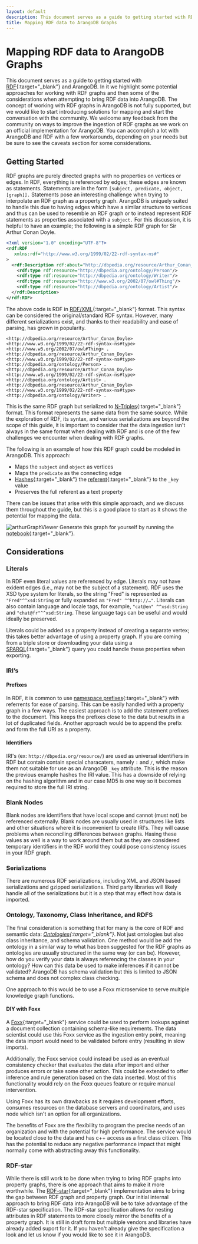 ```yaml
---
layout: default 
description: This document serves as a guide to getting started with RDF and ArangoDB. In it, we highlight some potential approaches for working with RDF graphs and then some of the considerations when attempting to bring RDF data into ArangoDB.
title: Mapping RDF data to ArangoDB Graphs
---
```

Mapping RDF data to ArangoDB Graphs
====================================

This document serves as a guide to getting started with 
[RDF](https://www.w3.org/TR/rdf11-concepts/){:target="_blank"} and ArangoDB. In it 
we highlight some potential approaches for working with RDF graphs and then some 
of the considerations when attempting to bring RDF data into ArangoDB. The 
concept of working with RDF graphs in ArangoDB is not fully supported, but we 
would like to start introducing solutions for mapping and start the conversation 
with the community. We welcome any feedback from the community on ways to
improve the ingestion of RDF graphs as we work on an official implementation for
ArangoDB. You can accomplish a lot with ArangoDB and RDF with a few workarounds,
depending on your needs but be sure to see the caveats section for some
considerations.

Getting Started
---------------

RDF graphs are purely directed graphs with no properties on vertices or edges. In
RDF, everything is referenced by edges; these edges are known as statements.
Statements are in the form `[subject, predicate, object, [graph]].` Statements pose 
an interesting challenge when trying to interpolate an RDF graph as a property 
graph. ArangoDB is uniquely suited to handle this due to having edges which 
have a similar structure to vertices and thus can be used to resemble an 
RDF graph or to instead represent RDF statements as properties associated 
with a `subject.` For this discussion, it is helpful to have an example; the
following is a simple RDF graph for Sir Arthur Conan Doyle.

```XML
<?xml version="1.0" encoding="UTF-8"?>
<rdf:RDF
   xmlns:rdf="http://www.w3.org/1999/02/22-rdf-syntax-ns#"
>
  <rdf:Description rdf:about="http://dbpedia.org/resource/Arthur_Conan_Doyle">
    <rdf:type rdf:resource="http://dbpedia.org/ontology/Person"/>
    <rdf:type rdf:resource="http://dbpedia.org/ontology/Writer"/>
    <rdf:type rdf:resource="http://www.w3.org/2002/07/owl#Thing"/>
    <rdf:type rdf:resource="http://dbpedia.org/ontology/Artist"/>
  </rdf:Description>
</rdf:RDF>
```

The above code is RDF in
[RDF/XML](https://www.w3.org/TR/rdf-syntax-grammar/){:target="_blank"} format.
This syntax can be considered the original/standard RDF syntax. However, many
different serializations exist, and thanks to their readability and ease of
parsing, has grown in popularity. 

```Turtle
<http://dbpedia.org/resource/Arthur_Conan_Doyle> <http://www.w3.org/1999/02/22-rdf-syntax-ns#type> <http://www.w3.org/2002/07/owl#Thing> .
<http://dbpedia.org/resource/Arthur_Conan_Doyle> <http://www.w3.org/1999/02/22-rdf-syntax-ns#type> <http://dbpedia.org/ontology/Person> .
<http://dbpedia.org/resource/Arthur_Conan_Doyle> <http://www.w3.org/1999/02/22-rdf-syntax-ns#type> <http://dbpedia.org/ontology/Artist> .
<http://dbpedia.org/resource/Arthur_Conan_Doyle> <http://www.w3.org/1999/02/22-rdf-syntax-ns#type> <http://dbpedia.org/ontology/Writer> .
```

This is the same RDF graph but serialized to
[N-Triples](https://www.w3.org/TR/n-triples/){:target="_blank"} format. This
format represents the same data from the same source. While the exploration of
RDF, its syntax, and various serializations are beyond the scope of this guide,
it is important to consider that the data ingestion isn't always in the same
format when dealing with RDF and is one of the few challenges we encounter when
dealing with RDF graphs.

The following is an example of how this RDF graph could be modeled in ArangoDB.
This approach: 
* Maps the `subject` and `object` as vertices
* Maps the `predicate` as the connecting edge
* [Hashes](https://www.arangodb.com/docs/stable/aql/functions-miscellaneous.html#hash-functions){:target="_blank"} the [referent](https://www.w3.org/TR/rdf11-concepts/#referents){:target="_blank"} to the `_key` value
* Preserves the full referent as a text property 

There can be issues that arise with this simple approach, and we discuss them throughout the guide, but this is a good place to start as it shows the 
potential for mapping the data. 

![arthurGraphViewer](images/arthurGraphViewer.png)
 Generate this graph for yourself by running the [notebook](https://colab.research.google.com/github/arangodb/interactive_tutorials/blob/master/notebooks/RDF_Import_Example.ipynb){:target="_blank"}.

Considerations
--------------

### Literals

In RDF even literal values are referenced by edge.  Literals may not have
exident edges (i.e., may not be the subject of a statement). RDF uses the XSD
type system for literals, so the string "Fred" is represented as `"Fred"^^xsd:String` 
or fully expanded as `"Fred" ^^http://…"`. Literals can also contain language 
and locale tags, for example, `"cat@en" ^^xsd:String` and `"chat@fr"^^xsd:String`. 
These language tags can be useful and would ideally be preserved. 

Literals could be added as a property instead of creating a separate vertex; this 
takes better advantage of using a property graph. If you are coming from a triple 
store or downloading your data using a [SPARQL](https://www.w3.org/TR/rdf-sparql-query/){:target="_blank"} 
query you could handle these properties when 
exporting. 

### IRI’s

#### Prefixes

In RDF, it is common to use [namespace prefixes](https://www.w3.org/TR/rdf-concepts/#section-URIspaces){:target="_blank"} 
with referrents for ease of parsing. This 
can be easily handled with a property graph in a few ways. The easiest approach 
is to add the statement prefixes to the document. This keeps the prefixes close 
to the data but results in a lot of duplicated fields. Another approach would be 
to append the prefix and form the full URI as a property.

#### Identifiers

IRI's (ex: `http://dbpedia.org/resource/`) are used as universal identifiers in 
RDF but contain contain special characaters, namely `:` and `/`, which make them not 
suitable for use as an ArangoDB `_key` attribute.  This is the reason the previous 
example hashes the IRI value. This has a downside of relying on the hashing 
algorithm and in our case MD5 is one way so it becomes required to store the full 
IRI string.

### Blank Nodes

Blank nodes are identifiers that have local scope and cannot (must not) be
referenced externally. Blank nodes are usually used in structures like lists and 
other situations where it is inconvenient to create IRI's.  They will cause problems
when reconciling differences between graphs. Hasing these values as well is a way 
to work around them but as they are considered temporary identifiers in the RDF 
world they could pose consistency issues in your RDF graph.

### Serializations

There are numerous RDF serializations, including XML and JSON based
serializations and gzipped serializations. Third party libraries will likely handle 
all of the serializations but it is a step that may effect how data is imported. 

### Ontology, Taxonomy, Class Inheritance, and RDFS

The final consideration is something that for many is the core of RDF and 
semantic data: *[Ontologies](https://www.w3.org/standards/semanticweb/ontology){:target="_blank"}*.
Not just ontologies but also class inheritance, and schema validation. One method 
would be add the ontology in a similar way to what has been suggested for the 
RDF graphs as ontologies are usually structured in the same way (or can be). 
However, how do you verify your data is always referencing the classes in your 
ontology? How can this data be used to make inferences if it cannot be validated?
ArangoDB has schema validation but this is limited to JSON schema and does not 
complex class checking. 

One approach to this would be to use a Foxx microservice to serve multiple 
knowledge graph functions.

#### DIY with Foxx

A [Foxx](https://www.arangodb.com/docs/stable/foxx.html){:target="_blank"} 
service could be used to perform lookups against a document collection
containing schema-like requirements. The data scientist could use this Foxx
service as the ingestion entry point, meaning the data import would need to be
validated before entry (resulting in slow imports). 

Additionally, the Foxx service could instead be used as an eventual consistency
checker that evaluates the data after import and either produces errors or take
some other action. This could be extended to offer inference and rule generation
based on the data inserted. Most of this functionality would rely on the Foxx
queues feature or require manual intervention. 

Using Foxx has its own drawbacks as it requires development efforts, consumes
resources on the database servers and coordinators, and uses node which isn't an
option for all organizations. 

The benefits of Foxx are the flexibility to program the precise needs of an
organization and with the potential for high performance. The service would be
located close to the data and has c++ access as a first class citizen. This has
the potential to reduce any negative performance impact that might normally come
with abstracting away this functionality.

### RDF-star

While there is still work to be done when trying to bring RDF graphs into property 
graphs, there is one approach that aims to make it more worthwhile. The 
[RDF-star](https://w3c.github.io/rdf-star/){:target="_blank"} implementation aims 
to bring the gap between RDF graph and property graph. Our initial internal approach
to bring RDF data into ArangoDB will be to take advantage of the RDF-star 
specification. The RDF-star specification allows for nesting attributes in RDF
statements to more closely mirror the benefits of a property graph. It is still
in draft form but multiple vendors and libraries have already added suport for it.
If you haven't already give the specification a look and let us know if you would 
like to see it in ArangoDB.
